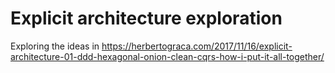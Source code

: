 # Explicit architecture exploration

Exploring the ideas in https://herbertograca.com/2017/11/16/explicit-architecture-01-ddd-hexagonal-onion-clean-cqrs-how-i-put-it-all-together/
